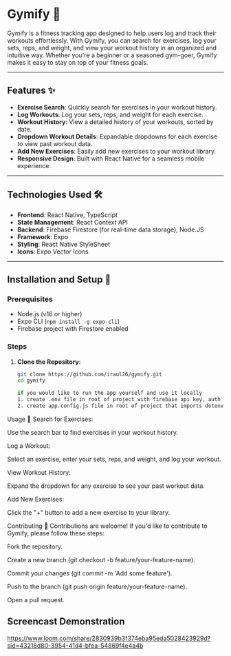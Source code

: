 # Gymify 💪

Gymify is a fitness tracking app designed to help users log and track their workouts effortlessly. With Gymify, you can search for exercises, log your sets, reps, and weight, and view your workout history in an organized and intuitive way. Whether you're a beginner or a seasoned gym-goer, Gymify makes it easy to stay on top of your fitness goals.


---

## Features ✨

- **Exercise Search**: Quickly search for exercises in your workout history.
- **Log Workouts**: Log your sets, reps, and weight for each exercise.
- **Workout History**: View a detailed history of your workouts, sorted by date.
- **Dropdown Workout Details**: Expandable dropdowns for each exercise to view past workout data.
- **Add New Exercises**: Easily add new exercises to your workout library.
- **Responsive Design**: Built with React Native for a seamless mobile experience.

---

## Technologies Used 🛠️

- **Frontend**: React Native, TypeScript
- **State Management**: React Context API
- **Backend**: Firebase Firestore (for real-time data storage), Node.JS
- **Framework**: Expo
- **Styling**: React Native StyleSheet
- **Icons**: Expo Vector Icons

---

## Installation and Setup 🚀

### Prerequisites
- Node.js (v16 or higher)
- Expo CLI (`npm install -g expo-cli`)
- Firebase project with Firestore enabled

### Steps
1. **Clone the Repository**:
   ```bash
   git clone https://github.com/iraul26/gymify.git
   cd gymify

   if you would like to run the app yourself and use it locally
   1. create .env file in root of project with firebase api key, auth domain, project id, storage bucket, sender id, app id, and usda third party api key.
   2. create app.config.js file in root of project that imports dotenv and has your firebaseConfig setup in the extra module


Usage 📱
Search for Exercises:

Use the search bar to find exercises in your workout history.

Log a Workout:

Select an exercise, enter your sets, reps, and weight, and log your workout.

View Workout History:

Expand the dropdown for any exercise to see your past workout data.

Add New Exercises:

Click the "+" button to add a new exercise to your library.


Contributing 🤝
Contributions are welcome! If you'd like to contribute to Gymify, please follow these steps:

Fork the repository.

Create a new branch (git checkout -b feature/your-feature-name).

Commit your changes (git commit -m 'Add some feature').

Push to the branch (git push origin feature/your-feature-name).

Open a pull request.

## Screencast Demonstration
https://www.loom.com/share/2830939b3f374eba95eda5028423929d?sid=43218d80-3954-41d4-bfea-54869f4e4a4b
